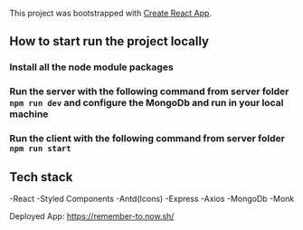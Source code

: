This project was bootstrapped with [Create React App](https://github.com/facebook/create-react-app).

## How to start run the project locally

### Install all the node module packages

### Run the server with the following command from server folder `npm run dev` and configure the MongoDb and run in your local machine

### Run the client with the following command from server folder `npm run start`


## Tech stack
  -React
  -Styled Components
  -Antd(Icons)
  -Express
  -Axios
  -MongoDb
  -Monk

Deployed App: https://remember-to.now.sh/
